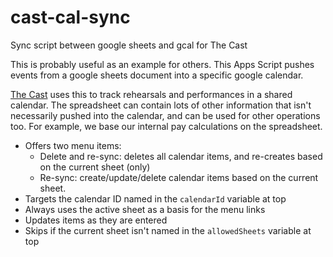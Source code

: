 # cast-cal-sync
Sync script between google sheets and gcal for The Cast

This is probably useful as an  example for others. This Apps Script pushes events from a google sheets document into a specific google calendar.

[The Cast](thecastmusic.com) uses this to track rehearsals and performances in a shared calendar. The spreadsheet can contain lots of other information that isn't necessarily pushed into the calendar, and can be used for other operations too. For example, we base our internal pay calculations on the spreadsheet.

* Offers two menu items:
  * Delete and re-sync: deletes all calendar items, and re-creates based on the current sheet (only)
  * Re-sync: create/update/delete calendar items based on the current sheet.
* Targets the calendar ID named in the `calendarId` variable at top
* Always uses the active sheet as a basis for the menu links
* Updates items as they are entered
* Skips if the current sheet isn't named in the `allowedSheets` variable at top